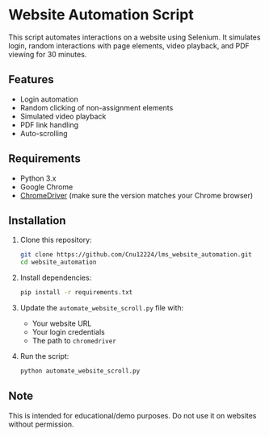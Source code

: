 
# Website Automation Script

This script automates interactions on a website using Selenium. It simulates login, random interactions with page elements, video playback, and PDF viewing for 30 minutes.

## Features

- Login automation
- Random clicking of non-assignment elements
- Simulated video playback
- PDF link handling
- Auto-scrolling

## Requirements

- Python 3.x
- Google Chrome
- [ChromeDriver](https://sites.google.com/a/chromium.org/chromedriver/) (make sure the version matches your Chrome browser)

## Installation

1. Clone this repository:
   ```bash
   git clone https://github.com/Cnu12224/lms_website_automation.git
   cd website_automation
   ```

2. Install dependencies:
   ```bash
   pip install -r requirements.txt
   ```

3. Update the `automate_website_scroll.py` file with:
   - Your website URL
   - Your login credentials
   - The path to `chromedriver`

4. Run the script:
   ```bash
   python automate_website_scroll.py
   ```

## Note

This is intended for educational/demo purposes. Do not use it on websites without permission.
